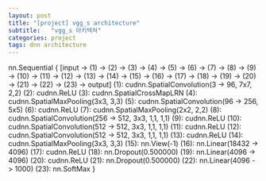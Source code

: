 ```yaml
---
layout: post
title: "[project] vgg_s architecture"
subtitle:   "vgg_s 아키텍쳐"
categories: project
tags: dnn architecture
---
```


nn.Sequential {
  [input -> (1) -> (2) -> (3) -> (4) -> (5) -> (6) -> (7) -> (8) -> (9) -> (10) -> (11) -> (12) -> (13) -> (14) -> (15) -> (16) -> (17) -> (18) -> (19) -> (20) -> (21) -> (22) -> (23) -> output]
  (1): cudnn.SpatialConvolution(3 -> 96, 7x7, 2,2)
  (2): cudnn.ReLU
  (3): cudnn.SpatialCrossMapLRN
  (4): cudnn.SpatialMaxPooling(3x3, 3,3)
  (5): cudnn.SpatialConvolution(96 -> 256, 5x5)
  (6): cudnn.ReLU
  (7): cudnn.SpatialMaxPooling(2x2, 2,2)
  (8): cudnn.SpatialConvolution(256 -> 512, 3x3, 1,1, 1,1)
  (9): cudnn.ReLU
  (10): cudnn.SpatialConvolution(512 -> 512, 3x3, 1,1, 1,1)
  (11): cudnn.ReLU
  (12): cudnn.SpatialConvolution(512 -> 512, 3x3, 1,1, 1,1)
  (13): cudnn.ReLU
  (14): cudnn.SpatialMaxPooling(3x3, 3,3)
  (15): nn.View(-1)
  (16): nn.Linear(18432 -> 4096)
  (17): cudnn.ReLU
  (18): nn.Dropout(0.500000)
  (19): nn.Linear(4096 -> 4096)
  (20): cudnn.ReLU
  (21): nn.Dropout(0.500000)
  (22): nn.Linear(4096 -> 1000)
  (23): nn.SoftMax
}
